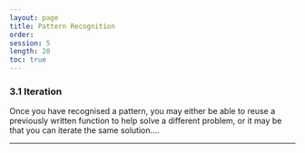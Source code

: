 ```yaml
---
layout: page
title: Pattern Recognition
order: 
session: 5
length: 20
toc: true
---
```


### 3.1 Iteration

Once you have recognised a pattern, you may either be able to reuse a previously written function to help solve a different problem, or it may be that you can iterate the same solution.... 

-----